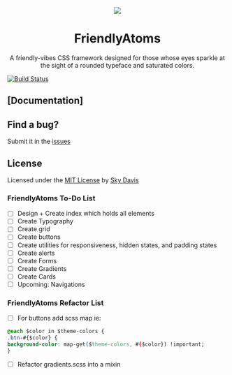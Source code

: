 <p align="center"><img src="http://res.cloudinary.com/skydavis/image/upload/v1510628919/FriendlyAtomsLogo_small_azrv73.svg"/></p>
<h1 align="center"> FriendlyAtoms</h1>
<p align="center"> A friendly-vibes CSS framework designed for those whose eyes sparkle at the sight of a rounded typeface and saturated colors.</p>

[![Build Status](https://travis-ci.org/skydavis/friendly-atoms.svg?branch=master)](https://travis-ci.org/skydavis/friendly-atoms)

## [Documentation]

## Find a bug?

Submit it in the [issues](https://github.com/skydavis/friendly-atoms/issues)

## License

Licensed under the [MIT License](https://skydavis.github.io/license) by [Sky Davis](http://mynameisskydavis.com)


### FriendlyAtoms To-Do List

- [ ] Design + Create index which holds all elements
- [ ] Create Typography
- [ ] Create grid
- [ ] Create buttons
- [ ] Create utilities for responsiveness, hidden states, and padding states
- [ ] Create alerts
- [ ] Create Forms
- [ ] Create Gradients
- [ ] Create Cards
- [ ] Upcoming: Navigations

### FriendlyAtoms Refactor List

- [ ] For buttons add scss map ie:
```css
@each $color in $theme-colors {
.btn-#{$color} {
background-color: map-get($theme-colors, #{$color}) !important;
}
```
- [ ] Refactor gradients.scss into a mixin